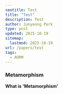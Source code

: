 ```yaml
---
seotitle: Test
title: "Test"
description: Test
author: Junyeong Park
type: post
updated: 2025-10-19
sitemap:
  lastmod: 2025-10-19
url: /papers/test
tags:
  - AORM
---
```


### Metamorphism

**What is 'Metamorphism'**
